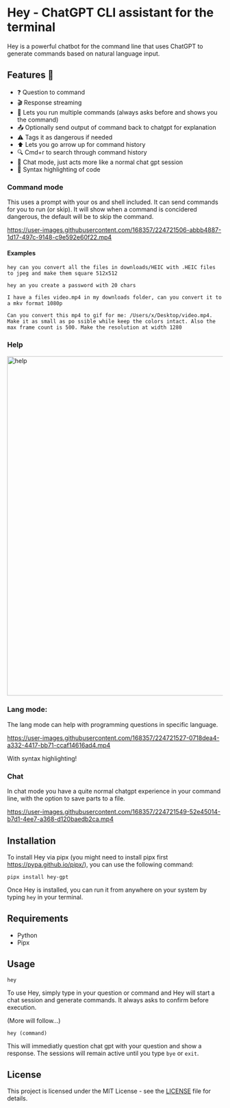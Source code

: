 # Hey - ChatGPT CLI assistant for the terminal

Hey is a powerful chatbot for the command line that uses ChatGPT to generate commands based on natural language input.

## Features  🚀
- ❓ Question to command
- 🎬 Response streaming
- 🔄 Lets you run multiple commands (always asks before and shows you the command)
- 📤 Optionally send output of command back to chatgpt for explanation
- ⚠ Tags it as dangerous if needed
- ⬆️ Lets you go arrow up for command history
- 🔍 Cmd+r to search through command history
- 💬 Chat mode, just acts more like a normal chat gpt session
- 🌈 Syntax highlighting of code

### Command mode
This uses a prompt with your os and shell included. It can send commands for you to run (or skip). It will show when a command is concidered dangerous, the default will be to skip the command.

https://user-images.githubusercontent.com/168357/224721506-abbb4887-1d17-497c-9148-c9e592e60f22.mp4

#### Examples

```hey can you convert all the files in downloads/HEIC with .HEIC files to jpeg and make them square 512x512```

```hey an you create a password with 20 chars```

```I have a files video.mp4 in my downloads folder, can you convert it to a mkv format 1080p```

```Can you convert this mp4 to gif for me: /Users/x/Desktop/video.mp4. Make it as small as po ssible while keep the colors intact. Also the max frame count is 500. Make the resolution at width 1280```

### Help
<img width="791" alt="help" src="https://user-images.githubusercontent.com/168357/224721572-c1167661-463b-4354-8dcb-3f4e90f18b99.png">

### Lang mode:
The lang mode can help with programming questions in specific language.

https://user-images.githubusercontent.com/168357/224721527-0718dea4-a332-4417-bb71-ccaf14616ad4.mp4

With syntax highlighting!

### Chat
In chat mode you have a quite normal chatgpt experience in your command line, with the option to save parts to a file.

https://user-images.githubusercontent.com/168357/224721549-52e45014-b7d1-4ee7-a368-d120baedb2ca.mp4

## Installation
To install Hey via pipx (you might need to install pipx first https://pypa.github.io/pipx/), you can use the following command:
```
pipx install hey-gpt
```
Once Hey is installed, you can run it from anywhere on your system by typing `hey` in your terminal.

## Requirements
- Python
- Pipx

## Usage

```
hey
```
To use Hey, simply type in your question or command and Hey will start a chat session and generate commands. It always asks to confirm before execution.

(More will follow...)

```
hey (command)
```
This will immediatly question chat gpt with your question and show a response. The sessions will remain active until you type ``bye`` or ``exit``.

## License

This project is licensed under the MIT License - see the [LICENSE](LICENSE) file for details.
